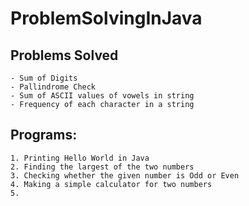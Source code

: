# ProblemSolvingInJava
## Problems Solved
    - Sum of Digits
    - Pallindrome Check
    - Sum of ASCII values of vowels in string
    - Frequency of each character in a string

## Programs:
    1. Printing Hello World in Java
    2. Finding the largest of the two numbers
    3. Checking whether the given number is Odd or Even
    4. Making a simple calculator for two numbers
    5. 